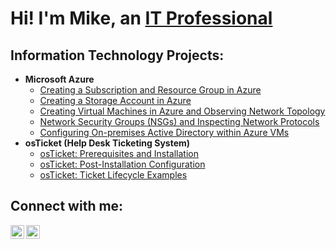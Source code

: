 <h1>Hi! I'm Mike, an <a href="https://linkedin.com/in/mike-guardiola">IT Professional</a></h1>

<h2> Information Technology Projects:</h2>

- <b>Microsoft Azure</b>
  - [Creating a Subscription and Resource Group in Azure](https://github.com/mikeguardiola/create-azure-sub-and-resource)
  - [Creating a Storage Account in Azure](https://github.com/mikeguardiola/create-azure-storage-account)
  - [Creating Virtual Machines in Azure and Observing Network Topology](https://github.com/mikeguardiola/azure-vm-and-network)
  - [Network Security Groups (NSGs) and Inspecting Network Protocols](https://github.com/mikeguardiola/azure-network-protocols)
  - [Configuring On-premises Active Directory within Azure VMs](https://github.com/joshmadakorcc/configure-ad)
- <b>osTicket (Help Desk Ticketing System)</b>
  - [osTicket: Prerequisites and Installation](https://github.com/mikeguardiola/osticket-prereqs)
  - [osTicket: Post-Installation Configuration](https://github.com/joshmadakorcc/post-install-config)
  - [osTicket: Ticket Lifecycle Examples](https://github.com/joshmadakorcc/ticket-lifecycle)

<h2>Connect with me:</h2>

[<img align="left" alt="Josh | LinkedIn" width="22px" src="https://cdn.jsdelivr.net/npm/simple-icons@v3/icons/linkedin.svg" />][linkedin]
[<img align="left" alt="JoshMadakor | YouTube" width="22px" src="https://cdn.jsdelivr.net/npm/simple-icons@v3/icons/youtube.svg" />][youtube]

[linkedin]: https://linkedin.com/in/mike-guardiola
[youtube]: https://www.youtube.com/channel/UCYCw6zgR_Lnv4jqFwS2l0eQ
